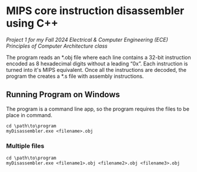 <h1>MIPS core instruction disassembler using C++</h1>

<i>Project 1 for my Fall 2024 Electrical & Computer Engineering (ECE) Principles of Computer Architecture class</i>
<br>
<p>The program reads an *.obj file where each line contains a 32-bit instruction encoded as 8 hexadecimal digits without a leading “0x”.
Each instruction is turned into it's MIPS equivalent. Once all the instructions are decoded, the program the creates a *.s file with
assembly instructions.</p>

<h2>Running Program on Windows</h2>

The program is a command line app, so the program requires the files to be place in command.

```
cd \path\to\program
myDisassembler.exe <filename>.obj
```

<h3>Multiple files</h3>

```
cd \path\to\program
myDisassembler.exe <filename1>.obj <filename2>.obj <filename3>.obj 
```
